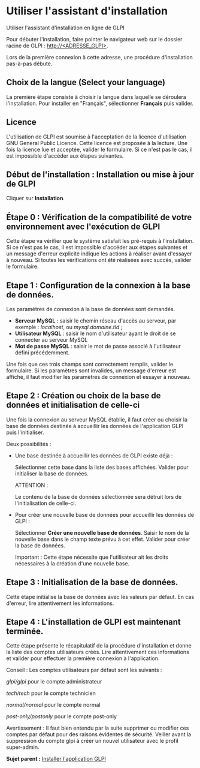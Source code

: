 Utiliser l'assistant d'installation
===================================

Utiliser l'assistant d'installation en ligne de GLPI

Pour débuter l'installation, faire pointer le navigateur web sur le
dossier racine de GLPI :
[http://<ADRESSE\_GLPI\>](http://<ADRESSE_GLPI>).

Lors de la première connexion à cette adresse, une procédure
d'installation pas-à-pas débute.

Choix de la langue (Select your language)
-----------------------------------------

La première étape consiste à choisir la langue dans laquelle se
déroulera l'installation. Pour installer en "Français", sélectionner
**Français** puis valider.

Licence
-------

L'utilisation de GLPI est soumise à l'acceptation de la licence
d'utilisation GNU General Public Licence. Cette licence est proposée à
la lecture. Une fois la licence lue et acceptée, valider le formulaire.
Si ce n'est pas le cas, il est impossible d'accéder aux étapes
suivantes.

Début de l'installation : Installation ou mise à jour de GLPI
-------------------------------------------------------------

Cliquer sur **Installation**.

Étape 0 : Vérification de la compatibilité de votre environnement avec l'exécution de GLPI
------------------------------------------------------------------------------------------

Cette étape va vérifier que le système satisfait les pré-requis à
l'installation. Si ce n'est pas le cas, il est impossible d'accéder aux
étapes suivantes et un message d'erreur explicite indique les actions à
réaliser avant d'essayer à nouveau. Si toutes les vérifications ont été
réalisées avec succès, valider le formulaire.

Etape 1 : Configuration de la connexion à la base de données.
-------------------------------------------------------------

Les paramètres de connexion à la base de données sont demandés.

-   **Serveur MySQL** : saisir le chemin réseau d'accès au serveur, par
    exemple : *localhost*, ou *mysql.domaine.tld* ;
-   **Utilisateur MySQL** : saisir le nom d'utilisateur ayant le droit
    de se connecter au serveur MySQL
-   **Mot de passe MySQL** : saisir le mot de passe associé à
    l'utilisateur défini précédemment.

Une fois que ces trois champs sont correctement remplis, valider le
formulaire. Si les paramètres sont invalides, un message d'erreur est
affiché, il faut modifier les paramètres de connexion et essayer à
nouveau.

Etape 2 : Création ou choix de la base de données et initialisation de celle-ci
-------------------------------------------------------------------------------

Une fois la connexion au serveur MySQL établie, il faut créer ou choisir
la base de données destinée à accueillir les données de l'application
GLPI puis l'initialiser.

Deux possibilités :

-   Une base destinée à accueillir les données de GLPI existe déjà :

    Sélectionner cette base dans la liste des bases affichées. Valider
    pour initialiser la base de données.

    ATTENTION :

    Le contenu de la base de données sélectionnée sera détruit lors de
    l'initialisation de celle-ci.

-   Pour créer une nouvelle base de données pour accueillir les données
    de GLPI :

    Sélectionner **Créer une nouvelle base de données**. Saisir le nom
    de la nouvelle base dans le champ texte prévu à cet effet. Valider
    pour créer la base de données.

    Important : Cette étape nécessite que l'utilisateur ait les droits
    nécessaires à la création d'une nouvelle base.

Etape 3 : Initialisation de la base de données.
-----------------------------------------------

Cette étape initialise la base de données avec les valeurs par défaut.
En cas d'erreur, lire attentivement les informations.

Etape 4 : L'installation de GLPI est maintenant terminée.
---------------------------------------------------------

Cette étape présente le récapitulatif de la procédure d'installation et
donne la liste des comptes utilisateurs créés. Lire attentivement ces
informations et valider pour effectuer la première connexion à
l'application.

Conseil : Les comptes utilisateurs par défaut sont les suivants :

*glpi/glpi* pour le compte administrateur

*tech/tech* pour le compte technicien

*normal/normal* pour le compte normal

*post-only/postonly* pour le compte post-only

Avertissement : Il faut bien entendu par la suite supprimer ou modifier
ces comptes par défaut pour des raisons évidentes de sécurité. Veiller
avant la suppression du compte glpi à créer un nouvel utilisateur avec
le profil super-admin.

**Sujet parent :** [Installer l'application
GLPI](../glpi/install.html "Installation de GLPI")
